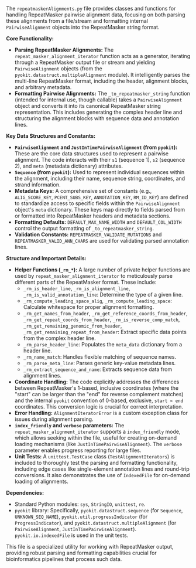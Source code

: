 The `repeatmaskerAlignments.py` file provides classes and functions for handling RepeatMasker pairwise alignment data, focusing on both parsing these alignments from a file/stream and formatting internal `PairwiseAlignment` objects into the RepeatMasker string format.

**Core Functionality:**

*   **Parsing RepeatMasker Alignments:** The `repeat_masker_alignment_iterator` function acts as a generator, iterating through a RepeatMasker output file or stream and yielding `PairwiseAlignment` objects (from the `pyokit.datastruct.multipleAlignment` module). It intelligently parses the multi-line RepeatMasker format, including the header, alignment blocks, and arbitrary metadata.
*   **Formatting Pairwise Alignments:** The `_to_repeatmasker_string` function (intended for internal use, though callable) takes a `PairwiseAlignment` object and converts it into its canonical RepeatMasker string representation. This includes generating the complex header line and structuring the alignment blocks with sequence data and annotation lines.

**Key Data Structures and Constants:**

*   **`PairwiseAlignment` and `JustInTimePairwiseAlignment` (from `pyokit`):** These are the core data structures used to represent a pairwise alignment. The code interacts with their `s1` (sequence 1), `s2` (sequence 2), and `meta` (metadata dictionary) attributes.
*   **`Sequence` (from `pyokit`):** Used to represent individual sequences within the alignment, including their name, sequence string, coordinates, and strand information.
*   **Metadata Keys:** A comprehensive set of constants (e.g., `ALIG_SCORE_KEY`, `PCENT_SUBS_KEY`, `ANNOTATION_KEY`, `RM_ID_KEY`) are defined to standardize access to specific fields within the `PairwiseAlignment` object's `meta` dictionary. These keys map directly to fields parsed from or formatted into RepeatMasker headers and metadata sections.
*   **Formatting Defaults:** `DEFAULT_MAX_NAME_WIDTH` and `DEFAULT_COL_WIDTH` control the output formatting of `_to_repeatmasker_string`.
*   **Validation Constants:** `REPEATMASKER_VALIDATE_MUTATIONS` and `REPEATMASKER_VALID_ANN_CHARS` are used for validating parsed annotation lines.

**Structure and Important Details:**

*   **Helper Functions (`_rm_*`):** A large number of private helper functions are used by `repeat_masker_alignment_iterator` to meticulously parse different parts of the RepeatMasker format. These include:
    *   `_rm_is_header_line`, `_rm_is_alignment_line`, `_rm_is_valid_annotation_line`: Determine the type of a given line.
    *   `_rm_compute_leading_space_alig`, `_rm_compute_leading_space`: Calculate whitespace for proper alignment formatting.
    *   `_rm_get_names_from_header`, `_rm_get_reference_coords_from_header`, `_rm_get_repeat_coords_from_header`, `_rm_is_reverse_comp_match`, `_rm_get_remaining_genomic_from_header`, `_rm_get_remaining_repeat_from_header`: Extract specific data points from the complex header line.
    *   `_rm_parse_header_line`: Populates the `meta_data` dictionary from a header line.
    *   `_rm_name_match`: Handles flexible matching of sequence names.
    *   `_rm_parse_meta_line`: Parses generic key-value metadata lines.
    *   `_rm_extract_sequence_and_name`: Extracts sequence data from alignment lines.
*   **Coordinate Handling:** The code explicitly addresses the differences between RepeatMasker's 1-based, inclusive coordinates (where the "start" can be larger than the "end" for reverse complement matches) and the internal `pyokit` convention of 0-based, exclusive, `start < end` coordinates. This conversion logic is crucial for correct interpretation.
*   **Error Handling:** `AlignmentIteratorError` is a custom exception class for issues during alignment parsing.
*   **`index_friendly` and `verbose` parameters:** The `repeat_masker_alignment_iterator` supports a `index_friendly` mode, which allows seeking within the file, useful for creating on-demand loading mechanisms (like `JustInTimePairwiseAlignment`). The `verbose` parameter enables progress reporting for large files.
*   **Unit Tests:** A `unittest.TestCase` class (`TestAlignmentIterators`) is included to thoroughly test the parsing and formatting functionality, including edge cases like single-element annotation lines and round-trip conversions. It also demonstrates the use of `IndexedFile` for on-demand loading of alignments.

**Dependencies:**

*   Standard Python modules: `sys`, `StringIO`, `unittest`, `re`.
*   `pyokit` library: Specifically, `pyokit.datastruct.sequence` (for `Sequence`, `UNKNOWN_SEQ_NAME`), `pyokit.util.progressIndicator` (for `ProgressIndicator`), and `pyokit.datastruct.multipleAlignment` (for `PairwiseAlignment`, `JustInTimePairwiseAlignment`). `pyokit.io.indexedFile` is used in the unit tests.

This file is a specialized utility for working with RepeatMasker output, providing robust parsing and formatting capabilities crucial for bioinformatics pipelines that process such data.
